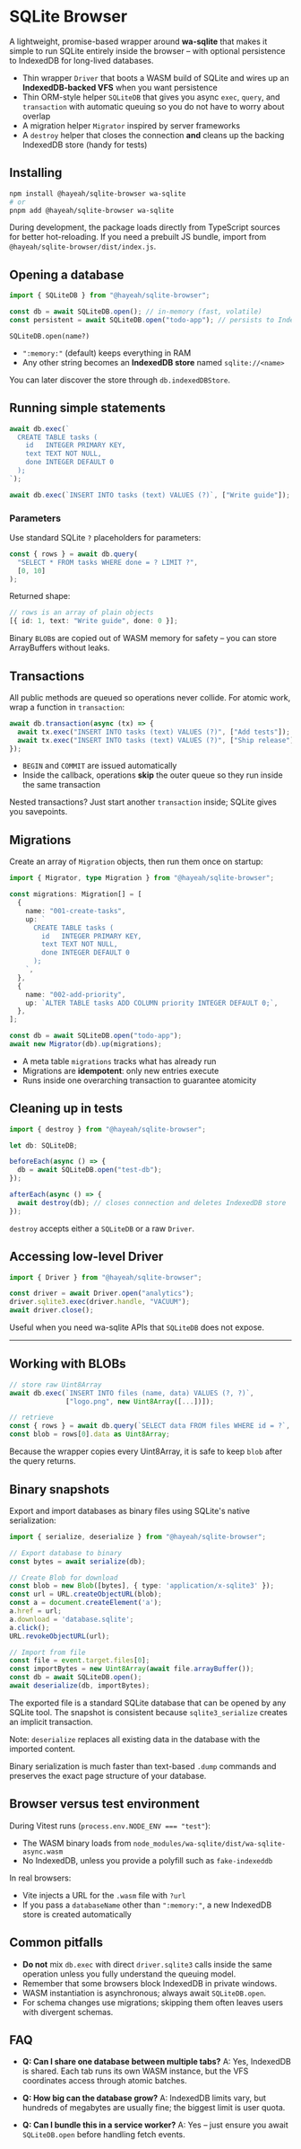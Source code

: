 # SQLite Browser

A lightweight, promise-based wrapper around **wa-sqlite** that makes it simple to run SQLite entirely inside the browser – with optional persistence to IndexedDB for long-lived databases.

- Thin wrapper `Driver` that boots a WASM build of SQLite and wires up an **IndexedDB-backed VFS** when you want persistence
- Thin ORM-style helper `SQLiteDB` that gives you async `exec`, `query`, and `transaction` with automatic queuing so you do not have to worry about overlap
- A migration helper `Migrator` inspired by server frameworks
- A `destroy` helper that closes the connection **and** cleans up the backing IndexedDB store (handy for tests)

## Installing

```bash
npm install @hayeah/sqlite-browser wa-sqlite
# or
pnpm add @hayeah/sqlite-browser wa-sqlite
```

During development, the package loads directly from TypeScript sources for better hot-reloading. If you need a prebuilt JS bundle, import from `@hayeah/sqlite-browser/dist/index.js`.

## Opening a database

```ts
import { SQLiteDB } from "@hayeah/sqlite-browser";

const db = await SQLiteDB.open(); // in-memory (fast, volatile)
const persistent = await SQLiteDB.open("todo-app"); // persists to IndexedDB
```

`SQLiteDB.open(name?)`

- `":memory:"` (default) keeps everything in RAM
- Any other string becomes an **IndexedDB store** named `sqlite://<name>`

You can later discover the store through `db.indexedDBStore`.

## Running simple statements

```ts
await db.exec(`
  CREATE TABLE tasks (
    id   INTEGER PRIMARY KEY,
    text TEXT NOT NULL,
    done INTEGER DEFAULT 0
  );
`);

await db.exec(`INSERT INTO tasks (text) VALUES (?)`, ["Write guide"]);
```

### Parameters

Use standard SQLite `?` placeholders for parameters:

```ts
const { rows } = await db.query(
  "SELECT * FROM tasks WHERE done = ? LIMIT ?",
  [0, 10]
);
```

Returned shape:

```ts
// rows is an array of plain objects
[{ id: 1, text: "Write guide", done: 0 }];
```

Binary `BLOB`s are copied out of WASM memory for safety – you can store ArrayBuffers without leaks.

## Transactions

All public methods are queued so operations never collide. For atomic work, wrap a function in `transaction`:

```ts
await db.transaction(async (tx) => {
  await tx.exec("INSERT INTO tasks (text) VALUES (?)", ["Add tests"]);
  await tx.exec("INSERT INTO tasks (text) VALUES (?)", ["Ship release"]);
});
```

- `BEGIN` and `COMMIT` are issued automatically
- Inside the callback, operations **skip** the outer queue so they run inside the same transaction

Nested transactions? Just start another `transaction` inside; SQLite gives you savepoints.

## Migrations

Create an array of `Migration` objects, then run them once on startup:

```ts
import { Migrator, type Migration } from "@hayeah/sqlite-browser";

const migrations: Migration[] = [
  {
    name: "001-create-tasks",
    up: `
      CREATE TABLE tasks (
        id   INTEGER PRIMARY KEY,
        text TEXT NOT NULL,
        done INTEGER DEFAULT 0
      );
    `,
  },
  {
    name: "002-add-priority",
    up: `ALTER TABLE tasks ADD COLUMN priority INTEGER DEFAULT 0;`,
  },
];

const db = await SQLiteDB.open("todo-app");
await new Migrator(db).up(migrations);
```

- A meta table `migrations` tracks what has already run
- Migrations are **idempotent**: only new entries execute
- Runs inside one overarching transaction to guarantee atomicity

## Cleaning up in tests

```ts
import { destroy } from "@hayeah/sqlite-browser";

let db: SQLiteDB;

beforeEach(async () => {
  db = await SQLiteDB.open("test-db");
});

afterEach(async () => {
  await destroy(db); // closes connection and deletes IndexedDB store
});
```

`destroy` accepts either a `SQLiteDB` or a raw `Driver`.

## Accessing low-level Driver

```ts
import { Driver } from "@hayeah/sqlite-browser";

const driver = await Driver.open("analytics");
driver.sqlite3.exec(driver.handle, "VACUUM");
await driver.close();
```

Useful when you need wa-sqlite APIs that `SQLiteDB` does not expose.

---

## Working with BLOBs

```ts
// store raw Uint8Array
await db.exec(`INSERT INTO files (name, data) VALUES (?, ?)`,
              ["logo.png", new Uint8Array([...])]);

// retrieve
const { rows } = await db.query(`SELECT data FROM files WHERE id = ?`, [1]);
const blob = rows[0].data as Uint8Array;
```

Because the wrapper copies every Uint8Array, it is safe to keep `blob` after the query returns.

## Binary snapshots

Export and import databases as binary files using SQLite's native serialization:

```ts
import { serialize, deserialize } from "@hayeah/sqlite-browser";

// Export database to binary
const bytes = await serialize(db);

// Create Blob for download
const blob = new Blob([bytes], { type: 'application/x-sqlite3' });
const url = URL.createObjectURL(blob);
const a = document.createElement('a');
a.href = url;
a.download = 'database.sqlite';
a.click();
URL.revokeObjectURL(url);

// Import from file
const file = event.target.files[0];
const importBytes = new Uint8Array(await file.arrayBuffer());
const db = await SQLiteDB.open();
await deserialize(db, importBytes);
```

The exported file is a standard SQLite database that can be opened by any SQLite tool. The snapshot is consistent because `sqlite3_serialize` creates an implicit transaction.

Note: `deserialize` replaces all existing data in the database with the imported content.

Binary serialization is much faster than text-based `.dump` commands and preserves the exact page structure of your database.

## Browser versus test environment

During Vitest runs (`process.env.NODE_ENV === "test"`):

- The WASM binary loads from `node_modules/wa-sqlite/dist/wa-sqlite-async.wasm`
- No IndexedDB, unless you provide a polyfill such as `fake-indexeddb`

In real browsers:

- Vite injects a URL for the `.wasm` file with `?url`
- If you pass a `databaseName` other than `":memory:"`, a new IndexedDB store is created automatically

## Common pitfalls

- **Do not** mix `db.exec` with direct `driver.sqlite3` calls inside the same operation unless you fully understand the queuing model.
- Remember that some browsers block IndexedDB in private windows.
- WASM instantiation is asynchronous; always await `SQLiteDB.open`.
- For schema changes use migrations; skipping them often leaves users with divergent schemas.

## FAQ

- **Q: Can I share one database between multiple tabs?**
  A: Yes, IndexedDB is shared. Each tab runs its own WASM instance, but the VFS coordinates access through atomic batches.

- **Q: How big can the database grow?**
  A: IndexedDB limits vary, but hundreds of megabytes are usually fine; the biggest limit is user quota.

- **Q: Can I bundle this in a service worker?**
  A: Yes – just ensure you await `SQLiteDB.open` before handling fetch events.
